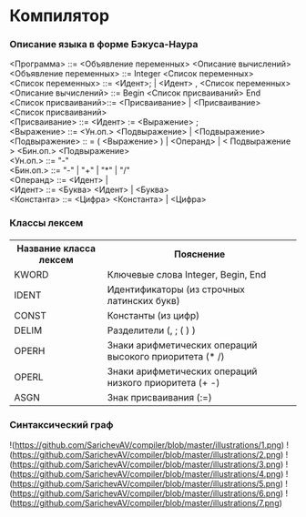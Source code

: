 # Компилятор

### Описание языка в форме Бэкуса-Наура

<Программа> ::= <Объявление переменных> <Описание вычислений><br>
<Объявление переменных> ::= Integer <Список переменных><br>
<Список переменных> ::= <Идент>; | <Идент> , <Список переменных><br>
<Описание вычислений> ::= Begin <Список присваиваний> End <br>
<Список присваиваний>::= <Присваивание> | <Присваивание> <Список присваиваний><br>
<Присваивание> ::= <Идент> := <Выражение> ;<br>
<Выражение> ::= <Ун.оп.> <Подвыражение> | <Подвыражение><br>
<Подвыражение> :: = ( <Выражение> ) | <Операнд> | < Подвыражение > <Бин.оп.> <Подвыражение><br>
<Ун.оп.> ::= "-"<br>
<Бин.оп.> ::= "-" | "+" | "*" | "/" <br>
<Операнд> ::= <Идент> | <Const><br>
<Идент> ::= <Буква> <Идент> | <Буква><br>
<Константа> ::= <Цифра> <Константа> | <Цифра><br> 

### Классы лексем

<h5>
<table>
  <tr>
    <th>Название класса лексем</th>
    <th>Пояснение</th>
  </tr>
  <tr><td>KWORD</td><td>Ключевые слова Integer, Begin, End</td></tr>
  <tr><td>IDENT</td><td>Идентификаторы (из строчных латинских букв)</td></tr>
  <tr><td>CONST</td><td>Константы (из цифр)</td></tr>
  <tr><td>DELIM</td><td>Разделители (, ; ( ) )</td></tr>
  <tr><td>OPERH</td><td>Знаки арифметических операций высокого приоритета (* /)</td></tr>
  <tr><td>OPERL</td><td>Знаки арифметических операций низкого приоритета (+ -)</td></tr>
  <tr><td>ASGN</td><td>Знак присваивания (:=)</td></tr>  
</table>
</h5>

### Синтаксический граф
  
!(https://github.com/SarichevAV/compiler/blob/master/illustrations/1.png)
!(https://github.com/SarichevAV/compiler/blob/master/illustrations/2.png)
!(https://github.com/SarichevAV/compiler/blob/master/illustrations/3.png)
!(https://github.com/SarichevAV/compiler/blob/master/illustrations/4.png)
!(https://github.com/SarichevAV/compiler/blob/master/illustrations/5.png)
!(https://github.com/SarichevAV/compiler/blob/master/illustrations/6.png)
!(https://github.com/SarichevAV/compiler/blob/master/illustrations/7.png)





